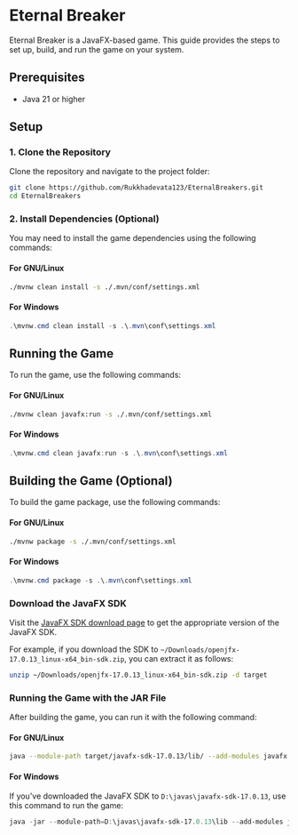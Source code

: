 # Eternal Breaker

Eternal Breaker is a JavaFX-based game. This guide provides the steps to set up, build, and run the game on your system.

## Prerequisites

- Java 21 or higher

## Setup

### 1. Clone the Repository

Clone the repository and navigate to the project folder:

```bash
git clone https://github.com/Rukkhadevata123/EternalBreakers.git
cd EternalBreakers
```

### 2. Install Dependencies (Optional)

You may need to install the game dependencies using the following commands:

#### For GNU/Linux

```bash
./mvnw clean install -s ./.mvn/conf/settings.xml
```

#### For Windows

```powershell
.\mvnw.cmd clean install -s .\.mvn\conf\settings.xml
```

## Running the Game

To run the game, use the following commands:

#### For GNU/Linux

```bash
./mvnw clean javafx:run -s ./.mvn/conf/settings.xml
```

#### For Windows

```powershell
.\mvnw.cmd clean javafx:run -s .\.mvn\conf\settings.xml
```

## Building the Game (Optional)

To build the game package, use the following commands:

#### For GNU/Linux

```bash
./mvnw package -s ./.mvn/conf/settings.xml
```

#### For Windows

```powershell
.\mvnw.cmd package -s .\.mvn\conf\settings.xml
```

### Download the JavaFX SDK

Visit the [JavaFX SDK download page](https://gluonhq.com/products/javafx/) to get the appropriate version of the JavaFX SDK.

For example, if you download the SDK to `~/Downloads/openjfx-17.0.13_linux-x64_bin-sdk.zip`, you can extract it as follows:

```bash
unzip ~/Downloads/openjfx-17.0.13_linux-x64_bin-sdk.zip -d target
```

### Running the Game with the JAR File

After building the game, you can run it with the following command:

#### For GNU/Linux

```bash
java --module-path target/javafx-sdk-17.0.13/lib/ --add-modules javafx.controls,javafx.fxml -jar target/eternal_breaker-1.0-RELEASE-jar-with-dependencies.jar
```

#### For Windows

If you've downloaded the JavaFX SDK to `D:\javas\javafx-sdk-17.0.13`, use this command to run the game:

```powershell
java -jar --module-path=D:\javas\javafx-sdk-17.0.13\lib --add-modules javafx.controls,javafx.fxml -jar .\target\eternal_breaker-1.0-RELEASE-jar-with-dependencies.jar
```

